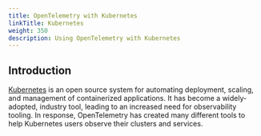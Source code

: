 ```yaml
---
title: OpenTelemetry with Kubernetes
linkTitle: Kubernetes
weight: 350
description: Using OpenTelemetry with Kubernetes
---
```


## Introduction

[Kubernetes](https://kubernetes.io/) is an open source system for automating
deployment, scaling, and management of containerized applications. It has become
a widely-adopted, industry tool, leading to an increased need for observability
tooling. In response, OpenTelemetry has created many different tools to help
Kubernetes users observe their clusters and services.
